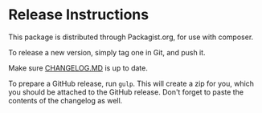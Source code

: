 # Release Instructions

This package is distributed through Packagist.org, for use with composer.

To release a new version, simply tag one in Git, and push it.

Make sure [CHANGELOG.MD](CHANGELOG.MD) is up to date.

To prepare a GitHub release, run `gulp`. This will create a zip for you, which you should be attached to the GitHub release. Don't forget to paste the contents of the changelog as well.